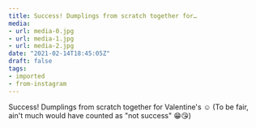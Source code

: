 ```yaml
---
title: Success! Dumplings from scratch together for…
media:
- url: media-0.jpg
- url: media-1.jpg
- url: media-2.jpg
date: "2021-02-14T18:45:05Z"
draft: false
tags:
- imported
- from-instagram
---
```

Success! Dumplings from scratch together for Valentine's ☺️ \(To be fair, ain't much would have counted as "not success" 😁😘)

